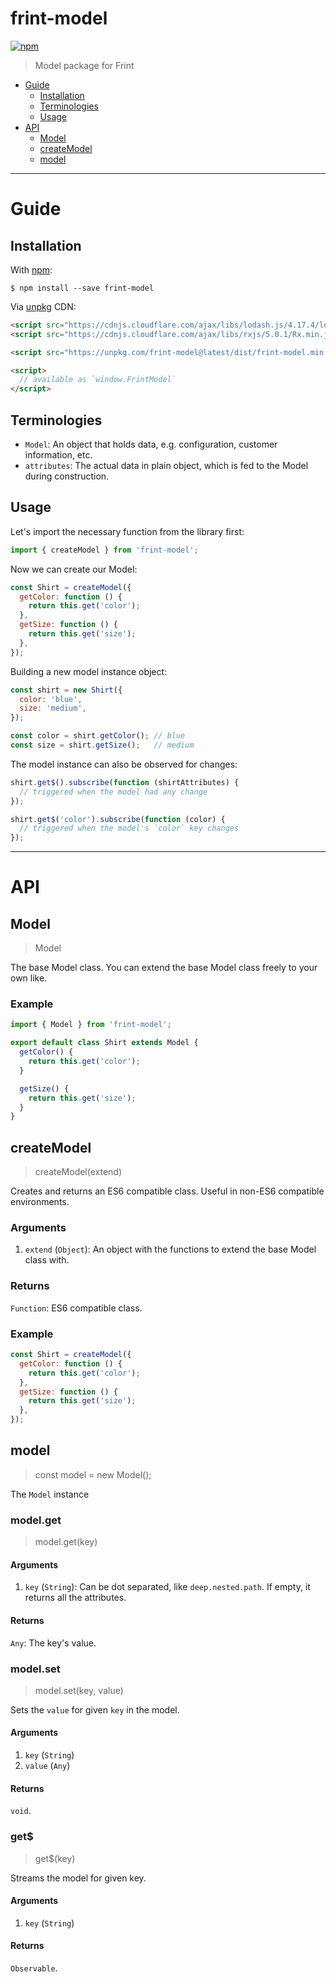 # frint-model

[![npm](https://img.shields.io/npm/v/frint-model.svg)](https://www.npmjs.com/package/frint-model)

> Model package for Frint

<!-- MarkdownTOC autolink=true bracket=round -->

- [Guide](#guide)
  - [Installation](#installation)
  - [Terminologies](#terminologies)
  - [Usage](#usage)
- [API](#api)
  - [Model](#model)
  - [createModel](#createmodel)
  - [model](#model-1)

<!-- /MarkdownTOC -->

---

# Guide

## Installation

With [npm](https://www.npmjs.com/):

```
$ npm install --save frint-model
```

Via [unpkg](https://unpkg.com) CDN:

```html
<script src="https://cdnjs.cloudflare.com/ajax/libs/lodash.js/4.17.4/lodash.min.js"></script>
<script src="https://cdnjs.cloudflare.com/ajax/libs/rxjs/5.0.1/Rx.min.js"></script>

<script src="https://unpkg.com/frint-model@latest/dist/frint-model.min.js"></script>

<script>
  // available as `window.FrintModel`
</script>
```

## Terminologies

* `Model`: An object that holds data, e.g. configuration, customer information, etc.
* `attributes`: The actual data in plain object, which is fed to the Model during construction.

## Usage

Let's import the necessary function from the library first:

```js
import { createModel } from 'frint-model';
```

Now we can create our Model:

```js
const Shirt = createModel({
  getColor: function () {
    return this.get('color');
  },
  getSize: function () {
    return this.get('size');
  },
});
```

Building a new model instance object:

```js
const shirt = new Shirt({
  color: 'blue',
  size: 'medium',
});

const color = shirt.getColor(); // blue
const size = shirt.getSize();   // medium
```

The model instance can also be observed for changes:

```js
shirt.get$().subscribe(function (shirtAttributes) {
  // triggered when the model had any change
});

shirt.get$('color').subscribe(function (color) {
  // triggered when the model's `color` key changes
});
```

---

# API

## Model

> Model

The base Model class.  You can extend the base Model class freely to your own like.

### Example

```js
import { Model } from 'frint-model';

export default class Shirt extends Model {
  getColor() {
    return this.get('color');
  }

  getSize() {
    return this.get('size');
  }
}
```

## createModel

> createModel(extend)

Creates and returns an ES6 compatible class.  Useful in non-ES6 compatible environments.

### Arguments

1. `extend` (`Object`): An object with the functions to extend the base Model class with.

### Returns

`Function`: ES6 compatible class.

### Example

```js
const Shirt = createModel({
  getColor: function () {
    return this.get('color');
  },
  getSize: function () {
    return this.get('size');
  },
});
```

## model

> const model = new Model();

The `Model` instance

### model.get

> model.get(key)

#### Arguments

1. `key` (`String`): Can be dot separated, like `deep.nested.path`. If empty, it returns all the attributes.

#### Returns

`Any`: The key's value.

### model.set

> model.set(key, value)

Sets the `value` for given `key` in the model.

#### Arguments

1. `key` (`String`)
1. `value` (`Any`)

#### Returns

`void`.

### get$

> get$(key)

Streams the model for given key.

#### Arguments

1. `key` (`String`)

#### Returns

`Observable`.

